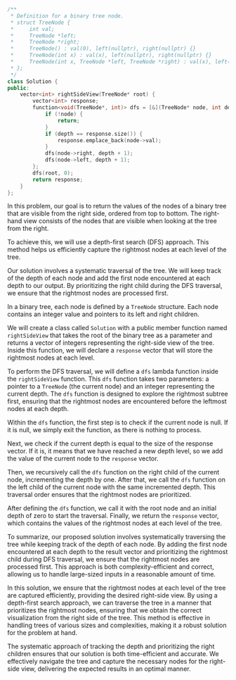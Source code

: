 ```cpp
/**
 * Definition for a binary tree node.
 * struct TreeNode {
 *     int val;
 *     TreeNode *left;
 *     TreeNode *right;
 *     TreeNode() : val(0), left(nullptr), right(nullptr) {}
 *     TreeNode(int x) : val(x), left(nullptr), right(nullptr) {}
 *     TreeNode(int x, TreeNode *left, TreeNode *right) : val(x), left(left), right(right) {}
 * };
 */
class Solution {
public:
    vector<int> rightSideView(TreeNode* root) {
        vector<int> response;
        function<void(TreeNode*, int)> dfs = [&](TreeNode* node, int depth) {
            if (!node) {
                return;
            }
            if (depth == response.size()) {
                response.emplace_back(node->val);
            }
            dfs(node->right, depth + 1);
            dfs(node->left, depth + 1);
        };
        dfs(root, 0);
        return response;
    }
}; 

```
In this problem, our goal is to return the values of the nodes of a binary tree that are visible from the right side, ordered from top to bottom. The right-hand view consists of the nodes that are visible when looking at the tree from the right.

To achieve this, we will use a depth-first search (DFS) approach. This method helps us efficiently capture the rightmost nodes at each level of the tree.

Our solution involves a systematic traversal of the tree. We will keep track of the depth of each node and add the first node encountered at each depth to our output. By prioritizing the right child during the DFS traversal, we ensure that the rightmost nodes are processed first.

In a binary tree, each node is defined by a `TreeNode` structure. Each node contains an integer value and pointers to its left and right children.

We will create a class called `Solution` with a public member function named `rightSideView` that takes the root of the binary tree as a parameter and returns a vector of integers representing the right-side view of the tree. Inside this function, we will declare a `response` vector that will store the rightmost nodes at each level.

To perform the DFS traversal, we will define a `dfs` lambda function inside the `rightSideView` function. This `dfs` function takes two parameters: a pointer to a `TreeNode` (the current node) and an integer representing the current depth. The `dfs` function is designed to explore the rightmost subtree first, ensuring that the rightmost nodes are encountered before the leftmost nodes at each depth.

Within the `dfs` function, the first step is to check if the current node is null. If it is null, we simply exit the function, as there is nothing to process. 

Next, we check if the current depth is equal to the size of the response vector. If it is, it means that we have reached a new depth level, so we add the value of the current node to the `response` vector. 

Then, we recursively call the `dfs` function on the right child of the current node, incrementing the depth by one. After that, we call the `dfs` function on the left child of the current node with the same incremented depth. This traversal order ensures that the rightmost nodes are prioritized.

After defining the `dfs` function, we call it with the root node and an initial depth of zero to start the traversal. Finally, we return the `response` vector, which contains the values of the rightmost nodes at each level of the tree.

To summarize, our proposed solution involves systematically traversing the tree while keeping track of the depth of each node. By adding the first node encountered at each depth to the result vector and prioritizing the rightmost child during DFS traversal, we ensure that the rightmost nodes are processed first. This approach is both complexity-efficient and correct, allowing us to handle large-sized inputs in a reasonable amount of time.

In this solution, we ensure that the rightmost nodes at each level of the tree are captured efficiently, providing the desired right-side view. By using a depth-first search approach, we can traverse the tree in a manner that prioritizes the rightmost nodes, ensuring that we obtain the correct visualization from the right side of the tree. This method is effective in handling trees of various sizes and complexities, making it a robust solution for the problem at hand.

The systematic approach of tracking the depth and prioritizing the right children ensures that our solution is both time-efficient and accurate. We effectively navigate the tree and capture the necessary nodes for the right-side view, delivering the expected results in an optimal manner.